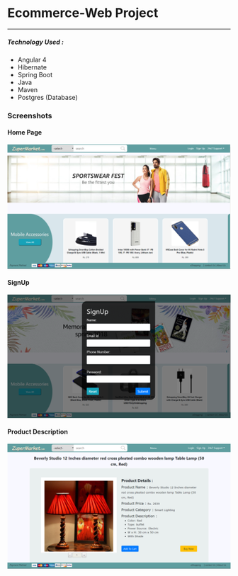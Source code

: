 # Ecommerce-Web Project

***



##### Technology Used :

- Angular 4
- Hibernate
- Spring Boot
- Java
- Maven
- Postgres (Database)

### Screenshots

 #### Home Page

![Home](https://github.com/lalitgiri/Angular_Practice_Program/blob/master/Ecommerce-Project/report%20data/new%20screenshot/1%20home.PNG)


  
#### SignUp
![Sign Up](https://github.com/lalitgiri/Angular_Practice_Program/blob/master/Ecommerce-Project/report%20data/new%20screenshot/3%20sign%20up.PNG)

#### Product Description
![Product Description](https://github.com/lalitgiri/Angular_Practice_Program/blob/master/Ecommerce-Project/report%20data/new%20screenshot/6%20description%202.PNG)
